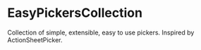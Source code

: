 # EasyPickersCollection
Collection of simple, extensible, easy to use pickers. Inspired by ActionSheetPicker.
